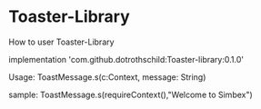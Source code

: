 # Toaster-Library
How to user Toaster-Library

implementation 'com.github.dotrothschild:Toaster-library:0.1.0'

Usage:  ToastMessage.s(c:Context, message: String)

sample: ToastMessage.s(requireContext(),"Welcome to Simbex")
